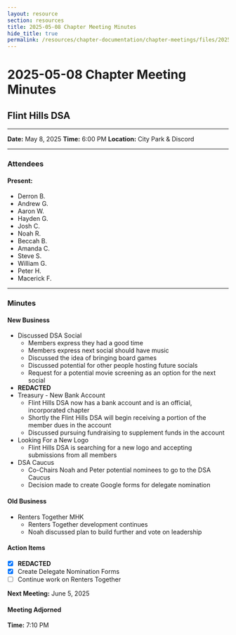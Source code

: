 ```yaml
---
layout: resource
section: resources
title: 2025-05-08 Chapter Meeting Minutes
hide_title: true
permalink: /resources/chapter-documentation/chapter-meetings/files/2025-05-08-chapter-meeting/
---
```


# 2025-05-08 Chapter Meeting Minutes

## Flint Hills DSA

***

**Date:** May 8, 2025
**Time:** 6:00 PM
**Location:** City Park & Discord

***

### Attendees

#### Present:

- Derron B.
- Andrew G.
- Aaron W.
- Hayden G.
- Josh C.
- Noah R.
- Beccah B.
- Amanda C.
- Steve S.
- William G.
- Peter H.
- Macerick F.

***

### Minutes

#### New Business

- Discussed DSA Social
  - Members express they had a good time
  - Members express next social should have music
  - Discussed the idea of bringing board games
  - Discussed potential for other people hosting future socials
  - Request for a potential movie screening as an option for the next social
- **REDACTED**
- Treasury - New Bank Account
  - Flint Hills DSA now has a bank account and is an official, incorporated chapter
  - Shortly the Flint Hills DSA will begin receiving a portion of the member dues in the account
  - Discussed pursuing fundraising to supplement funds in the account
- Looking For a New Logo
  - Flint Hills DSA is searching for a new logo and accepting submissions from all members
- DSA Caucus
  - Co-Chairs Noah and Peter potential nominees to go to the DSA Caucus
  - Decision made to create Google forms for delegate nomination


#### Old Business

- Renters Together MHK
  - Renters Together development continues 
  - Noah discussed plan to build further and vote on leadership
 
#### Action Items

- [x] **REDACTED**
- [x] Create Delegate Nomination Forms
- [ ] Continue work on Renters Together

**Next Meeting:** June 5, 2025

#### Meeting Adjorned

**Time:** 7:10 PM
      






